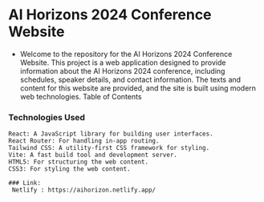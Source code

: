  # AI Horizons 2024 Conference Website

- Welcome to the repository for the AI Horizons 2024 Conference Website. This project is a web application designed to provide information about the AI Horizons 2024 conference, including schedules, speaker details, and contact information. The texts and content for this website are provided, and the site is built using modern web technologies.
Table of Contents

### Technologies Used

    React: A JavaScript library for building user interfaces.
    React Router: For handling in-app routing.
    Tailwind CSS: A utility-first CSS framework for styling.
    Vite: A fast build tool and development server.
    HTML5: For structuring the web content.
    CSS3: For styling the web content.

    ### Link: 
     Netlify : https://aihorizon.netlify.app/



